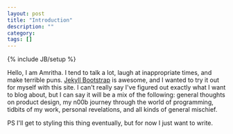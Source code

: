 ```yaml
---
layout: post
title: "Introduction"
description: ""
category: 
tags: []
---
```

{% include JB/setup %}
<p>Hello, I am Amritha. I tend to talk a lot, laugh at inappropriate times, and make terrible puns. <a href="http://www.jekyllbootstrap.com">Jekyll Bootstrap</a> is awesome, and I wanted to try it out for myself with this site. I can't really say I've figured out exactly what I want to blog about, but I can say it will be a mix of the following: general thoughts on product design, my n00b journey through the world of programming, tidbits of my work, personal revelations, and all kinds of general mischief. </p>
<p> PS I'll get to styling this thing eventually, but for now I just want to write. </p>
